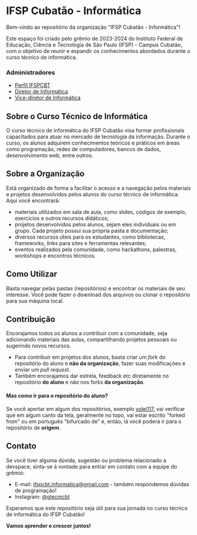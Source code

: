 # IFSP Cubatão - Informática

Bem-vindo ao repositório da organização "IFSP Cubatão - Informática"!

Este espaço foi criado pelo grêmio de 2023-2024 do Instituto Federal de Educação, Ciência e Tecnologia de São Paulo (IFSP) - Campus Cubatão, com o objetivo de reunir e expandir os conhecimentos abordados durante o curso técnico de informática.

### Administradores

- [Perfil IFSPCBT](https://github.com/ifspcbt)
- [Diretor de Informática](https://github.com/oproprioleonardo)
- [Vice-diretor de Informática](https://github.com/gustavofg1pontes)

## Sobre o Curso Técnico de Informática

O curso técnico de informática do IFSP Cubatão visa formar profissionais capacitados para atuar no mercado de tecnologia da informação. Durante o curso, os alunos adquirem conhecimentos teóricos e práticos em áreas como programação, redes de computadores, bancos de dados, desenvolvimento web, entre outros.

## Sobre a Organização

Está organizado de forma a facilitar o acesso e a navegação pelos materiais e projetos desenvolvidos pelos alunos do curso técnico de informática. Aqui você encontrará:

 - materiais utilizados em sala de aula, como slides, códigos de exemplo, exercícios e outros recursos didáticos;
 - projetos desenvolvidos pelos alunos, sejam eles individuais ou em grupo. Cada projeto possui sua própria pasta e documentação;
 - diversos recursos úteis para os estudantes, como bibliotecas, frameworks, links para sites e ferramentas relevantes;
 - eventos realizados pela comunidade, como hackathons, palestras, workshops e encontros técnicos.

## Como Utilizar

Basta navegar pelas pastas (repositórios) e encontrar os materiais de seu interesse. Você pode fazer o download dos arquivos ou clonar o repositório para sua máquina local.

## Contribuição

Encorajamos todos os alunos a contribuir com a comunidade, seja adicionando materiais das aulas, compartilhando projetos pessoais ou sugerindo novos recursos.

- Para contribuir em projetos dos alunos, basta criar um *fork* do repositório do aluno e **não da organização**, fazer suas modificações e enviar um *pull request*. <br>
- Também encorajamos dar estrela, feedback etc diretamente no repositório **do aluno** e não nos forks **da organização**.

#### Mas como ir para o repositório do aluno?
Se você apertar em algum dos repositórios, exemplo [volei117](https://github.com/ifspcbt-devspace/volei117), vai verificar que em algum canto da tela, geralmente no topo, vai estar escrito "forked from" ou em português "bifurcado de" e, então, lá você poderá ir para o repositório de **origem**.

## Contato

Se você tiver alguma dúvida, sugestão ou problema relacionado a devspace, sinta-se à vontade para entrar em contato com a equipe do grêmio:

- E-mail: [ifspcbt.informatica@gmail.com](mailto:glecmcbt@gmail.com) - também respondemos dúvidas de programação!
- Instagram: [@glecmcbt](https://www.instagram.com/glecmcbt/)

Esperamos que este repositório seja útil para sua jornada no curso técnico de informática do IFSP Cubatão!

**Vamos aprender e crescer juntos!**
